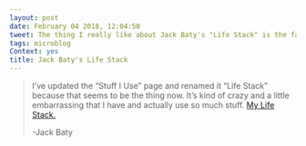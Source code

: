 ```yaml
---
layout: post
date: February 04 2018, 12:04:50
tweet: The thing I really like about Jack Baty's "Life Stack" is the fact that no matter how extensive the list, it appears as though he uses it all. Minimalism is only a valid pursuit if it works within your own pursuits.
tags: microblog
Context: yes
title: Jack Baty's Life Stack
---
```


>I’ve updated the “Stuff I Use” page and renamed it “Life Stack” because that seems to be the thing now. It’s kind of crazy and a little embarrassing that I have and actually use so much stuff. [My Life Stack.](https://jack.baty.net/life-stack/)
>
>-Jack Baty
